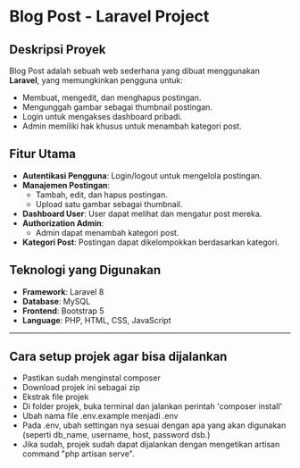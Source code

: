 # Blog Post - Laravel Project

## Deskripsi Proyek
Blog Post adalah sebuah web sederhana yang dibuat menggunakan **Laravel**, yang memungkinkan pengguna untuk:
- Membuat, mengedit, dan menghapus postingan.
- Mengunggah gambar sebagai thumbnail postingan.
- Login untuk mengakses dashboard pribadi.
- Admin memiliki hak khusus untuk menambah kategori post.

## Fitur Utama
- **Autentikasi Pengguna**: Login/logout untuk mengelola postingan.
- **Manajemen Postingan**:  
   - Tambah, edit, dan hapus postingan.  
   - Upload satu gambar sebagai thumbnail.
- **Dashboard User**: User dapat melihat dan mengatur post mereka.  
- **Authorization Admin**:  
   - Admin dapat menambah kategori post.
- **Kategori Post**: Postingan dapat dikelompokkan berdasarkan kategori.
  
## Teknologi yang Digunakan
- **Framework**: Laravel 8
- **Database**: MySQL
- **Frontend**: Bootstrap 5
- **Language**: PHP, HTML, CSS, JavaScript

---

## Cara setup projek agar bisa dijalankan
- Pastikan sudah menginstal composer 
- Download projek ini sebagai zip
- Ekstrak file projek
- Di folder projek, buka terminal dan jalankan perintah 'composer install'
- Ubah nama file .env.example menjadi .env
- Pada .env, ubah settingan nya sesuai dengan apa yang akan digunakan (seperti db_name, username, host, password dsb.)
- Jika sudah, projek sudah dapat dijalankan dengan mengetikan artisan command "php artisan serve".

